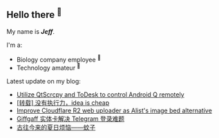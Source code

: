 ## Hello there <sup>👋</sup>  

My name is **_Jeff_**.  

I'm a:  

- Biology company employee <sup>🧬</sup>   
- Technology amateur <sup>📱</sup>    

Latest update on my blog:
  
- [Utilize QtScrcpy and ToDesk to control Android Q remotely](https://blog.zzbd.org/remote-scrapy/) 
- [[转载] 没有执行力，idea is cheap](https://blog.zzbd.org/ideaischeap/) 
- [Improve Cloudflare R2 web uploader as Alist's image bed alternative](https://blog.zzbd.org/cf-r2-uploader/) 
- [Giffgaff 实体卡解决 Telegram 登录难题](https://blog.zzbd.org/giffgaff/) 
- [古往今来的夏日烦恼——蚊子](https://blog.zzbd.org/wenzi/) 

